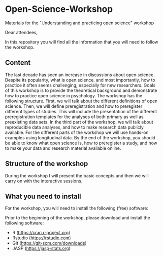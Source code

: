 # Open-Science-Workshop
Materials for the "Understanding and practicing open science" workshop


Dear attendees,

In this repository you will find all the information that you will need to follow the workshop.

## Content 
The last decade has seen an increase in discussions about open science. Despite its popularity, what is open science, and most importantly, how to practice it often seems challenging, especially for new researchers. Goals of this workshop is to provide the theoretical background and demonstrate how to practice open science in psychology. The workshop has the following structure.  First, we will talk about the different definitions of open science. Then, we will define preregistration and how to preregister different types of studies. This will include the presentation of the different preregistration templates for the analyses of both primary as well as preexisting data sets. In the third part of the workshop, we will talk about reproducible data analyses, and how to make research data publicly available.  For the different parts of the workshop we will use hands-on examples using longitudinal data. By the end of the workshop, you should be able to know what open science is, how to preregister a study, and how to make your data and research material available online.

## Structure of the workshop
During the workshop I will present the basic concepts and then we will carry on with the interactive sessions.

## What you need to install
For the workshop, you will need to install the following (free) software:

Prior to the beginning of the workshop, please download and install the following software:
- R (https://cran.r-project.org)
- Rstudio (https://rstudio.com)
- Git (https://git-scm.com/downloads)
- JASP (https://jasp-stats.org)

